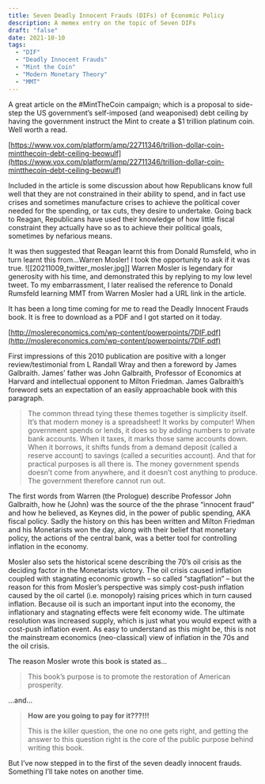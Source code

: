 ```yaml
---
title: Seven Deadly Innocent Frauds (DIFs) of Economic Policy
description: A memex entry on the topic of Seven DIFs
draft: "false"
date: 2021-10-10
tags:
  - "DIF"
  - "Deadly Innocent Frauds"
  - "Mint the Coin"
  - "Modern Monetary Theory"
  - "MMT"
---
```

A great article on the #MintTheCoin campaign; which is a proposal to side-step the US government’s self-imposed (and weaponised) debt ceiling by having the government instruct the Mint to create a $1 trillion platinum coin. Well worth a read.

[https://www.vox.com/platform/amp/22711346/trillion-dollar-coin-mintthecoin-debt-ceiling-beowulf](https://www.vox.com/platform/amp/22711346/trillion-dollar-coin-mintthecoin-debt-ceiling-beowulf)

Included in the article is some discussion about how Republicans know full well that they are not constrained in their ability to spend, and in fact use crises and sometimes manufacture crises to achieve the political cover needed for the spending, or tax cuts, they desire to undertake. Going back to Reagan, Republicans have used their knowledge of how little fiscal constraint they actually have so as to achieve their political goals, sometimes by nefarious means.

It was then suggested that Reagan learnt this from Donald Rumsfeld, who in turn learnt this from…Warren Mosler! I took the opportunity to ask if it was true.
![[20211009_twitter_mosler.jpg]]
Warren Mosler is legendary for generosity with his time, and demonstrated this by replying to my low level tweet. To my embarrassment, I later realised the reference to Donald Rumsfeld learning MMT from Warren Mosler had a URL link in the article.

It has been a long time coming for me to read the Deadly Innocent Frauds book. It is free to download as a PDF and I got started on it today.

[http://moslereconomics.com/wp-content/powerpoints/7DIF.pdf](http://moslereconomics.com/wp-content/powerpoints/7DIF.pdf)

First impressions of this 2010 publication are positive with a longer review/testimonial from L Randall Wray and then a foreword by James Galbraith. James’ father was John Galbraith, Professor of Economics at Harvard and intellectual opponent to Milton Friedman. James Galbraith’s foreword sets an expectation of an easily approachable book with this paragraph.

> The common thread tying these themes together is simplicity itself. It’s that modern money is a spreadsheet! It works by computer! When government spends or lends, it does so by adding numbers to private bank accounts. When it taxes, it marks those same accounts down. When it borrows, it shifts funds from a demand deposit (called a reserve account) to savings (called a securities account). And that for practical purposes is all there is. The money government spends doesn’t come from anywhere, and it doesn’t cost anything to produce. The government therefore cannot run out.

The first words from Warren (the Prologue) describe Professor John Galbraith, how he (John) was the source of the the phrase “innocent fraud” and how he believed, as Keynes did, in the power of public spending, AKA fiscal policy. Sadly the history on this has been written and Milton Friedman and his Monetarists won the day, along with their belief that monetary policy, the actions of the central bank, was a better tool for controlling inflation in the economy.

Mosler also sets the historical scene describing the 70’s oil crisis as the deciding factor in the Monetarists victory. The oil crisis caused inflation coupled with stagnating economic growth – so called “stagflation” – but the reason for this from Mosler’s perspective was simply cost-push inflation caused by the oil cartel (i.e. monopoly) raising prices which in turn caused inflation. Because oil is such an important input into the economy, the inflationary and stagnating effects were felt economy wide. The ultimate resolution was increased supply, which is just what you would expect with a cost-push inflation event. As easy to understand as this might be, this is not the mainstream economics (neo-classical) view of inflation in the 70s and the oil crisis.

The reason Mosler wrote this book is stated as…

> This book’s purpose is to promote the restoration of American prosperity.

…and…

> **How are you going to pay for it???!!!**
> 
> This is the killer question, the one no one gets right, and getting the answer to this question right is the core of the public purpose behind writing this book.

But I’ve now stepped in to the first of the seven deadly innocent frauds. Something I’ll take notes on another time.

